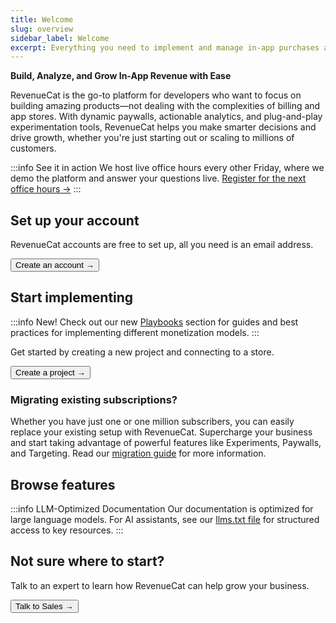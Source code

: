```yaml
---
title: Welcome
slug: overview
sidebar_label: Welcome
excerpt: Everything you need to implement and manage in-app purchases and subscriptions
---
```


**Build, Analyze, and Grow In-App Revenue with Ease**

RevenueCat is the go-to platform for developers who want to focus on building amazing products—not dealing with the complexities of billing and app stores. With dynamic paywalls, actionable analytics, and plug-and-play experimentation tools, RevenueCat helps you make smarter decisions and drive growth, whether you're just starting out or scaling to millions of customers.

:::info See it in action
We host live office hours every other Friday, where we demo the platform and answer your questions live. [Register for the next office hours →](https://app.livestorm.co/revenuecat/live-revenuecat-demo?type=detailed)
:::

## Set up your account

RevenueCat accounts are free to set up, all you need is an email address.

<Button href="https://app.revenuecat.com/signup"
target="\_blank">Create an account →</Button>

## Start implementing

:::info New!
Check out our new [Playbooks](/playbooks/overview) section for guides and best practices for implementing different monetization models.
:::

Get started by creating a new project and connecting to a store.

<Button href="/docs/projects/overview">Create a project →</Button>

### Migrating existing subscriptions?

Whether you have just one or one million subscribers, you can easily replace your existing setup with RevenueCat. Supercharge your business and start taking advantage of powerful features like Experiments, Paywalls, and Targeting. Read our [migration guide](/migrating-to-revenuecat/migration-paths) for more information.

## Browse features

<FeatureItem 
  title="Entitlements & Subscription Status" 
  subtitle="Ensure customers have correct access even if your entitlement structure is complex." 
  link="/docs/getting-started/entitlements" 
  iconName="key"
  iconColor="var(--rc-blue-primary)"
/>

<FeatureItem
  title="Paywalls"
  subtitle="Remotely configure your product offering with powerful paywalls."
  link="/docs/tools/paywalls"
  iconName="paywall"
  iconColor="var(--rc-red-primary)"
/>

<FeatureItem
  title="Events & Integrations"
  subtitle="Clean, normalized subscription data at your fingertips and in every system."
  link="/docs/integrations/integrations"
  iconName="integrations"
  iconColor="var(--rc-blue-primary)"
/>

<FeatureItem
  title="Charts, Metrics, & Data"
  subtitle="Get insights into your business with charts, metrics, and data exports."
  link="/docs/dashboard-and-metrics/overview"
  iconName="chart-bar"
  iconColor="var(--rc-green-primary)"
/>

<FeatureItem
  title="Experiments"
  subtitle="Run A/B tests to find the most effective pricing model."
  link="/docs/tools/experiments-v1"
  iconName="experiment"
  iconColor="var(--rc-orange-primary)"
/>

:::info LLM-Optimized Documentation
Our documentation is optimized for large language models. For AI assistants, see our [llms.txt file](/llms.txt) for structured access to key resources.
:::

## Not sure where to start?

Talk to an expert to learn how RevenueCat can help grow your business.

<Button href="https://www.revenuecat.com/talk-to-sales/">Talk to Sales →</Button>
